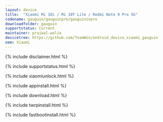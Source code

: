 ```yaml
---
layout: device
title:  "Xiaomi Mi 10i / Mi 10T Lite / Redmi Note 9 Pro 5G"
codename: gauguin/gauguinpro/gauguininpro
downloadfolder: gauguin
supportstatus: Current
maintainer: prajwal-walia
devicetree: https://github.com/TeamWin/android_device_xiaomi_gauguin
oem: Xiaomi
---
```


{% include disclaimer.html %}

{% include supportstatus.html %}

{% include xiaomiunlock.html %}

{% include appinstall.html %}

{% include download.html %}

{% include twrpinstall.html %}

{% include fastbootinstall.html %}
